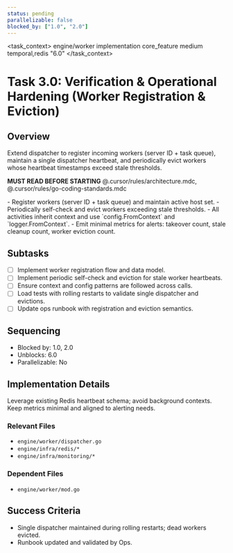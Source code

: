 ```yaml
---
status: pending
parallelizable: false
blocked_by: ["1.0", "2.0"]
---
```


<task_context>
<domain>engine/worker</domain>
<type>implementation</type>
<scope>core_feature</scope>
<complexity>medium</complexity>
<dependencies>temporal,redis</dependencies>
<unblocks>"6.0"</unblocks>
</task_context>

# Task 3.0: Verification & Operational Hardening (Worker Registration & Eviction)

## Overview

Extend dispatcher to register incoming workers (server ID + task queue), maintain a single dispatcher heartbeat, and periodically evict workers whose heartbeat timestamps exceed stale thresholds.

<import>**MUST READ BEFORE STARTING** @.cursor/rules/architecture.mdc, @.cursor/rules/go-coding-standards.mdc</import>

<requirements>
- Register workers (server ID + task queue) and maintain active host set.
- Periodically self-check and evict workers exceeding stale thresholds.
- All activities inherit context and use `config.FromContext` and `logger.FromContext`.
- Emit minimal metrics for alerts: takeover count, stale cleanup count, worker eviction count.
</requirements>

## Subtasks

- [ ] Implement worker registration flow and data model.
- [ ] Implement periodic self-check and eviction for stale worker heartbeats.
- [ ] Ensure context and config patterns are followed across calls.
- [ ] Load tests with rolling restarts to validate single dispatcher and evictions.
- [ ] Update ops runbook with registration and eviction semantics.

## Sequencing

- Blocked by: 1.0, 2.0
- Unblocks: 6.0
- Parallelizable: No

## Implementation Details

Leverage existing Redis heartbeat schema; avoid background contexts. Keep metrics minimal and aligned to alerting needs.

### Relevant Files

- `engine/worker/dispatcher.go`
- `engine/infra/redis/*`
- `engine/infra/monitoring/*`

### Dependent Files

- `engine/worker/mod.go`

## Success Criteria

- Single dispatcher maintained during rolling restarts; dead workers evicted.
- Runbook updated and validated by Ops.
